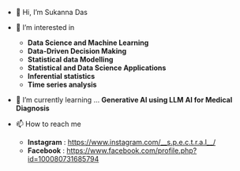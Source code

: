- 👋 Hi, I’m Sukanna Das
- 👀 I’m interested in
  - **Data Science and Machine Learning**
  - **Data-Driven Decision Making**
  - **Statistical data Modelling**
  - **Statistical and Data Science Applications**
  - **Inferential statistics**
  - **Time series analysis**

- 🌱 I’m currently learning ...
  **Generative AI using LLM**
  **AI for Medical Diagnosis**

- 📫 How to reach me
   - **Instagram** : https://www.instagram.com/__s.p.e.c.t.r.a.l__/
   - **Facebook** : https://www.facebook.com/profile.php?id=100080731685794


<!---
DASsukanna/DASsukanna is a ✨ special ✨ repository because its `README.md` (this file) appears on your GitHub profile.
You can click the Preview link to take a look at your changes.
--->
